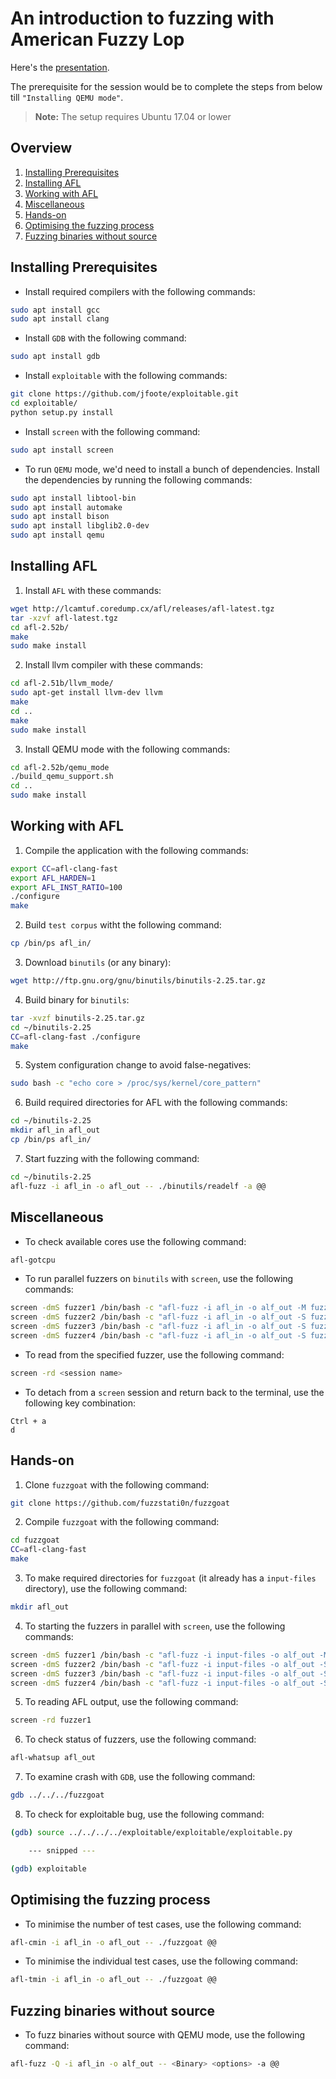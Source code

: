 # An introduction to fuzzing with American Fuzzy Lop

Here's the [presentation](https://docs.google.com/presentation/d/1pAuq16LorXcDpxPHfEj-f_mAyTCCzTKTBtQHKLaq060/edit?usp=sharing).

The prerequisite for the session would be to complete the steps from below till `"Installing QEMU mode"`.

> **Note:** The setup requires Ubuntu 17.04 or lower

## **Overview**

1. [Installing Prerequisites](#Installing-Prerequisites)
2. [Installing AFL](#-Installing-AFL)
3. [Working with AFL](#Working-with-AFL)
4. [Miscellaneous](#Miscellaneous)
5. [Hands-on](#Hands-on)
6. [Optimising the fuzzing process](#Optimising-the-fuzzing-process)
7. [Fuzzing binaries without source](#Fuzzing-binaries-without-source)

## **Installing Prerequisites**

* Install required compilers with the following commands:

```bash
sudo apt install gcc
sudo apt install clang
```

* Install `GDB` with the following command:

```bash
sudo apt install gdb
```

* Install `exploitable` with the following commands:

```bash
git clone https://github.com/jfoote/exploitable.git
cd exploitable/
python setup.py install
```

* Install `screen` with the following command:

```bash
sudo apt install screen
```

* To run `QEMU` mode, we'd need to install a bunch of dependencies. Install the dependencies by running the following commands:

```bash
sudo apt install libtool-bin
sudo apt install automake
sudo apt install bison
sudo apt install libglib2.0-dev
sudo apt install qemu
```

## **Installing AFL**

1. Install `AFL` with these commands:

```bash
wget http://lcamtuf.coredump.cx/afl/releases/afl-latest.tgz
tar -xzvf afl-latest.tgz
cd afl-2.52b/
make
sudo make install
```

2. Install llvm compiler with these commands:

```bash
cd afl-2.51b/llvm_mode/
sudo apt-get install llvm-dev llvm
make
cd ..
make
sudo make install
```

3. Install QEMU mode with the following commands:

```bash
cd afl-2.52b/qemu_mode
./build_qemu_support.sh
cd ..
sudo make install
```

## **Working with AFL**

1. Compile the application with the following commands:

```bash
export CC=afl-clang-fast
export AFL_HARDEN=1
export AFL_INST_RATIO=100
./configure
make
```

2. Build `test corpus` witht the following command:

```bash
cp /bin/ps afl_in/
```

3. Download `binutils` (or any binary):

```bash
wget http://ftp.gnu.org/gnu/binutils/binutils-2.25.tar.gz
```

4. Build binary for `binutils`:

```bash
tar -xvzf binutils-2.25.tar.gz
cd ~/binutils-2.25
CC=afl-clang-fast ./configure
make
```

5. System configuration change to avoid false-negatives:

```bash
sudo bash -c "echo core > /proc/sys/kernel/core_pattern"
```

6. Build required directories for AFL with the following commands:

```bash
cd ~/binutils-2.25
mkdir afl_in afl_out
cp /bin/ps afl_in/
```

7. Start fuzzing with the following command:

```bash
cd ~/binutils-2.25
afl-fuzz -i afl_in -o afl_out -- ./binutils/readelf -a @@
```

## **Miscellaneous**

* To check available cores use the following command:

```bash
afl-gotcpu
```

* To run parallel fuzzers on `binutils` with `screen`, use the following commands:

```bash
screen -dmS fuzzer1 /bin/bash -c "afl-fuzz -i afl_in -o alf_out -M fuzzer1 -- ./binutils/readelf -a @@"
screen -dmS fuzzer2 /bin/bash -c "afl-fuzz -i afl_in -o alf_out -S fuzzer2 -- ./binutils/readelf -a @@"
screen -dmS fuzzer3 /bin/bash -c "afl-fuzz -i afl_in -o alf_out -S fuzzer3 -- ./binutils/readelf -a @@"
screen -dmS fuzzer4 /bin/bash -c "afl-fuzz -i afl_in -o alf_out -S fuzzer4 -- ./binutils/readelf -a @@"
```

* To read from the specified fuzzer, use the following command:

```bash
screen -rd <session name>
```

* To detach from a `screen` session and return back to the terminal, use the following key combination:

```keyboard
Ctrl + a
d
```

## **Hands-on**

1. Clone `fuzzgoat` with the following command:

```bash
git clone https://github.com/fuzzstati0n/fuzzgoat
```

2. Compile `fuzzgoat` with the following command:

```bash
cd fuzzgoat
CC=afl-clang-fast
make
```

3. To make required directories for `fuzzgoat` (it already has a `input-files` directory), use the following command:

```bash
mkdir afl_out
```

4. To starting the fuzzers in parallel with `screen`, use the following commands:

```bash
screen -dmS fuzzer1 /bin/bash -c "afl-fuzz -i input-files -o alf_out -M fuzzer1 -- ./fuzzgoat @@"
screen -dmS fuzzer2 /bin/bash -c "afl-fuzz -i input-files -o alf_out -S fuzzer2 -- ./fuzzgoat @@"
screen -dmS fuzzer3 /bin/bash -c "afl-fuzz -i input-files -o alf_out -S fuzzer3 -- ./fuzzgoat @@"
screen -dmS fuzzer4 /bin/bash -c "afl-fuzz -i input-files -o alf_out -S fuzzer4 -- ./fuzzgoat @@"
```

5. To reading  AFL output, use the following command:

```bash
screen -rd fuzzer1
```

6. To check status of fuzzers, use the following command:

```bash
afl-whatsup afl_out
```

7. To examine crash with `GDB`, use the following command:

```bash
gdb ../../../fuzzgoat
```

8. To check for exploitable bug, use the following command:

```bash
(gdb) source ../../../../exploitable/exploitable/exploitable.py

    --- snipped ---

(gdb) exploitable
```

## **Optimising the fuzzing process**

* To minimise the number of test cases, use the following command:

```bash
afl-cmin -i afl_in -o afl_out -- ./fuzzgoat @@
```

* To minimise the individual test cases, use the following command:

```bash
afl-tmin -i afl_in -o afl_out -- ./fuzzgoat @@
```

## **Fuzzing binaries without source**

* To fuzz binaries without source with QEMU mode, use the following command:

```bash
afl-fuzz -Q -i afl_in -o alf_out -- <Binary> <options> -a @@
```
